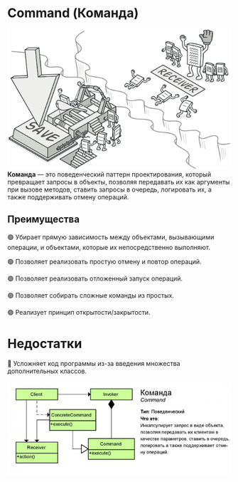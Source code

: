 # Command (Команда)

![img.png](img.png)
**Команда** — это поведенческий паттерн проектирования, который превращает запросы в объекты, позволяя передавать их как аргументы при вызове методов, ставить запросы в очередь, логировать их, а также поддерживать отмену операций.

## Преимущества
🟢 Убирает прямую зависимость между объектами, вызывающими операции, и объектами, которые их непосредственно выполняют.

🟢 Позволяет реализовать простую отмену и повтор операций.

🟢 Позволяет реализовать отложенный запуск операций.

🟢 Позволяет собирать сложные команды из простых.

🟢 Реализует принцип открытости/закрытости.


# Недостатки
🔴 Усложняет код программы из-за введения множества дополнительных классов.

![img_1.png](img_1.png)